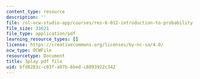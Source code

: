 ```yaml
---
content_type: resource
description: ''
file: /ol-ocw-studio-app/courses/res-6-012-introduction-to-probability-spring-2018/bfd8283cc03fa07b6bedc8893922c342_85le_VkEK5A.pdf
file_size: 33621
file_type: application/pdf
learning_resource_types: []
license: https://creativecommons.org/licenses/by-nc-sa/4.0/
ocw_type: OCWFile
resourcetype: Document
title: 3play pdf file
uid: bfd8283c-c03f-a07b-6bed-c8893922c342
---
```

